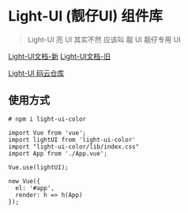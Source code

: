 # Light-UI (靓仔UI) 组件库

> Light-UI 亮 UI 其实不然 应该叫 靓 UI 靓仔专用 UI


[Light-UI文档-新](http://caohuiboss.gitee.io/light-ui-docs/)
[Light-UI文档-旧](https://caohuiboss.gitee.io/blog/categories/Light-UI%20%E7%BB%84%E4%BB%B6%E5%BA%93/)

[Light-UI 码云仓库](https://gitee.com/caohuiboss/light-ui)


## 使用方式

```
# npm i light-ui-color

import Vue from 'vue';
import lightUI from 'light-ui-color'
import "light-ui-color/lib/index.css"
import App from './App.vue';

Vue.use(lightUI);

new Vue({
  el: '#app',
  render: h => h(App)
});

```

